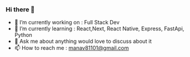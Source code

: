 ### Hi there 👋

<!--
**manav-1/manav-1** is a ✨ _special_ ✨ repository because its `README.md` (this file) appears on your GitHub profile.
-->

- 🔭 I’m currently working on : Full Stack Dev
- 🌱 I’m currently learning : React,Next, React Native, Express, FastApi, Python
- 💬 Ask me about anything would love to discuss about it
- 📫 How to reach me : manav81101@gmail.com


